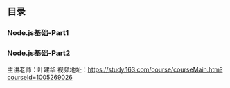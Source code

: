 ## 目录
### Node.js基础-Part1

### Node.js基础-Part2

主讲老师：叶建华
视频地址：https://study.163.com/course/courseMain.htm?courseId=1005269026
